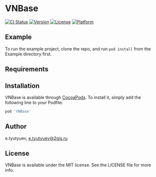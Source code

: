 # VNBase

[![CI Status](https://img.shields.io/travis/e.tyutyuev/VNBase.svg?style=flat)](https://travis-ci.org/e.tyutyuev/VNBase)
[![Version](https://img.shields.io/cocoapods/v/VNBase.svg?style=flat)](https://cocoapods.org/pods/VNBase)
[![License](https://img.shields.io/cocoapods/l/VNBase.svg?style=flat)](https://cocoapods.org/pods/VNBase)
[![Platform](https://img.shields.io/cocoapods/p/VNBase.svg?style=flat)](https://cocoapods.org/pods/VNBase)

## Example

To run the example project, clone the repo, and run `pod install` from the Example directory first.

## Requirements

## Installation

VNBase is available through [CocoaPods](https://cocoapods.org). To install
it, simply add the following line to your Podfile:

```ruby
pod 'VNBase'
```

## Author

e.tyutyuev, e.tyutyuev@2gis.ru

## License

VNBase is available under the MIT license. See the LICENSE file for more info.
